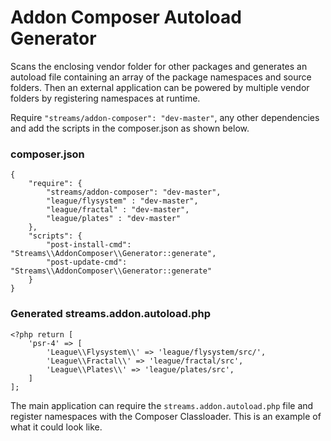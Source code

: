# Addon Composer Autoload Generator

Scans the enclosing vendor folder for other packages and generates an autoload
file containing an array of the package namespaces and source folders. Then an
external application can be powered by multiple vendor folders by registering
namespaces at runtime.

Require `"streams/addon-composer": "dev-master"`, any other dependencies and add
the scripts in the composer.json as shown below.

### composer.json

    {
        "require": {
            "streams/addon-composer": "dev-master",
            "league/flysystem" : "dev-master",
            "league/fractal" : "dev-master",
            "league/plates" : "dev-master"
        },
        "scripts": {
            "post-install-cmd": "Streams\\AddonComposer\\Generator::generate",
            "post-update-cmd": "Streams\\AddonComposer\\Generator::generate"
        }
    }

### Generated streams.addon.autoload.php

    <?php return [
        'psr-4' => [
            'League\\Flysystem\\' => 'league/flysystem/src/',
            'League\\Fractal\\' => 'league/fractal/src',
            'League\\Plates\\' => 'league/plates/src',
        ]
    ];

The main application can require the `streams.addon.autoload.php` file and register namespaces with the Composer Classloader.
This is an example of what it could look like.
